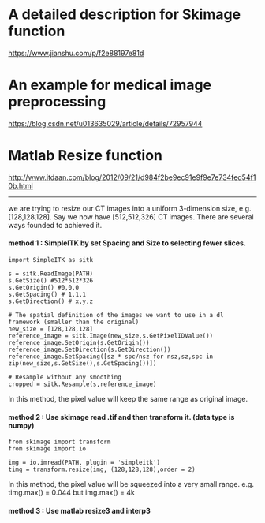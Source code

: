 # A detailed description for Skimage function
https://www.jianshu.com/p/f2e88197e81d

# An example for medical image preprocessing
https://blog.csdn.net/u013635029/article/details/72957944

# Matlab Resize function
http://www.itdaan.com/blog/2012/09/21/d984f2be9ec91e9f9e7e734fed54f10b.html

******
we are trying to resize our CT images into a uniform 3-dimension size, e.g. [128,128,128]. Say we now have [512,512,326] CT images. There are several ways founded to achieved it.
#### method 1 : SimpleITK by set Spacing and Size to selecting fewer slices.
<pre><code>import SimpleITK as sitk

s = sitk.ReadImage(PATH)
s.GetSize() #512*512*326
s.GetOrigin() #0,0,0
s.GetSpacing() # 1,1,1
s.GetDirection() # x,y,z

# The spatial definition of the images we want to use in a dl framework (smaller than the original)
new_size = [128,128,128]
reference_image = sitk.Image(new_size,s.GetPixelIDValue())
reference_image.SetOrigin(s.GetOrigin())
reference_image.SetDirection(s.GetDirection())
reference_image.SetSpacing([sz * spc/nsz for nsz,sz,spc in zip(new_size,s.GetSize(),s.GetSpacing())])

# Resample without any smoothing
cropped = sitk.Resample(s,reference_image)
</code></pre>
In this method, the pixel value will keep the same range as original image. 

#### method 2 : Use skimage read .tif and then transform it. (data type is numpy)
<pre><code>from skimage import transform
from skimage import io

img = io.imread(PATH, plugin = 'simpleitk')
timg = transform.resize(img, (128,128,128),order = 2)
</code></pre>
In this method, the pixel value will be squeezed into a very small range. e.g. timg.max() = 0.044 but img.max() = 4k

#### method 3 : Use matlab resize3 and interp3 
